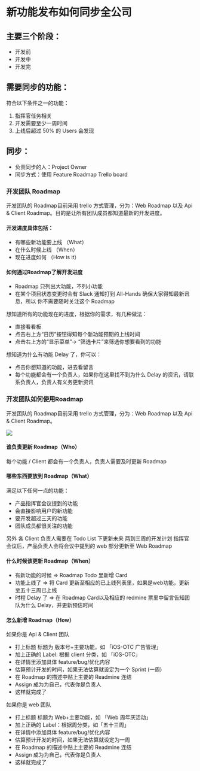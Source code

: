 # 新功能发布如何同步全公司

## 主要三个阶段：

* 开发前
* 开发中
* 开发完

## 需要同步的功能：

符合以下条件之一的功能：

1. 指挥官任务相关
2. 开发需要至少一周时间
3. 上线后超过 50% 的 Users 会发现

## 同步：

* 负责同步的人：Project Owner
* 同步方式：使用 Feature Roadmap Trello board

### 开发团队 Roadmap

开发团队的 Roadmap目前采用 trello 方式管理，分为：Web Roadmap 以及 Api & Client Roadmap。目的是让所有团队成员都知道最新的开发进度。

#### 开发进度具体包括：

* 有哪些新功能要上线 （What）
* 在什么时候上线 （When）
* 现在进度如何 （How is it）

#### 如何通过Roadmap了解开发进度

* Roadmap 只列出大功能，不列小功能
* 在某个项目状态变更时会有 Slack 通知打到 All-Hands 确保大家得知最新讯息，所以 你不需要随时关注这个 Roadmap

想知道所有的功能现在的进度，根据你的需求，有几种做法：

* 直接看看板
* 点击右上方“日历”按钮得知每个新功能预期的上线时间
* 点击右上方的“显示菜单”-&gt; “筛选卡片”来筛选你想要看到的功能

想知道为什么有功能 Delay 了，你可以：

* 点击你想知道的功能，进去看留言
* 每个功能都会有一个负责人，如果你在这里找不到为什么 Delay 的资讯，请联系负责人，负责人有义务更新资讯

### 开发团队如何使用Roadmap

开发团队的 Roadmap目前采用 trello 方式管理，分为：Web Roadmap 以及 Api & Client Roadmap。

![](https://d.pr/i/kffUFp+)

#### 谁负责更新 Roadmap（Who）

每个功能 / Client 都会有一个负责人，负责人需要及时更新 Roadmap

#### 哪些东西要放到 Roadmap（What）

满足以下任何一点的功能：

* 产品指挥官会议提到的功能
* 会直接影响用户的新功能
* 要开发超过三天的功能
* 团队成员都很关注的功能

另外 各 Client 负责人需要在 Todo List 下更新未来 两到三周的开发计划 指挥官会议后，产品负责人会将会议中提到的 web 部分更新至 Web Roadmap

#### 什么时候该更新 Roadmap（When）

* 有新功能的时候 =&gt; Roadmap Todo 里新增 Card
* 功能上线了 =&gt; 将 Card 更新至相应的已上线列表里，如果是web功能，更新至五十三周已上线
* 时程 Delay 了 =&gt; 在 Roadmap Card以及相应的 redmine 票里中留言告知团队为什么 Delay，并更新预估时间

#### 怎么新增 Roadmap（How）

如果你是 Api & Client 团队

* 打上标题 标题为 版本号+主要功能，如 「iOS-OTC 广告管理」
* 加上正确的 Label:  根据 client 分类，如 「iOS-OTC」
* 在详情里添加具体 feature/bug/优化内容
* 估算预计开发的时间，如果无法估算就设定为一个 Sprint \(一周\)
* 在 Roadmap 的描述中贴上主要的 Readmine 连结
* Assign 成为为自己，代表你是负责人
* 这样就完成了

如果你是 web 团队

* 打上标题 标题为 Web+主要功能，如 「Web  周年庆活动」
* 加上正确的 Label：根据周分类，如「五十三周」
* 在详情中添加具体 feature/bug/优化内容
* 估算预计开发的时间，如果无法估算就设定为一周
* 在 Roadmap 的描述中贴上主要的 Readmine 连结
* Assign 成为为自己，代表你是负责人
* 这样就完成了

